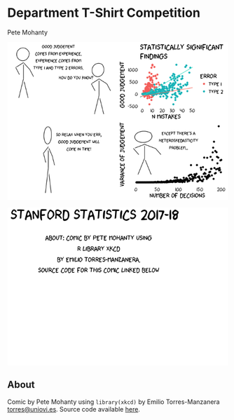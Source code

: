 Department T-Shirt Competition
================
Pete Mohanty

![](good_judgement_xkcd_style_files/figure-markdown_github-ascii_identifiers/unnamed-chunk-4-1.png)

![](good_judgement_xkcd_style_files/figure-markdown_github-ascii_identifiers/unnamed-chunk-5-1.png)

About
-----

Comic by Pete Mohanty using `library(xkcd)` by Emilio Torres-Manzanera <torres@uniovi.es>. Source code available [here](https://github.com/rdrr1990/datascience101/blob/master/good_judgement_xkcd_style.Rmd).
